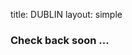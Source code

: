 title: DUBLIN
layout: simple

### Check back soon ...

<!--
In the heart of "Rias Baixas" (Lower Rias), Vigo is the largest city in Galicia. Originally a fishing village, it is now known as the "Gateway to the Atlantic". It is a city with a great cultural and gastronomic offer, with a wide variety of restaurants and bars where you can taste some of the best seafood in the world.

Nowadays a industrial city but also with a lot of life, with a great nightlife and many of leisure activities.

<iframe width="560" height="315" src="https://www.youtube.com/embed/yv0QRtUnfHE?si=9OWWdqfHIasWLmi8" title="YouTube video player" frameborder="0" allow="accelerometer; autoplay; clipboard-write; encrypted-media; gyroscope; picture-in-picture; web-share" allowfullscreen></iframe>

You can check some of them in the following links:

- [Vigo in a day](https://www.turismodevigo.org/en/vigo-day)
- [The Crazy Tourist](https://www.thecrazytourist.com/15-best-things-vigo-spain/)
- [TripAdvisor](https://www.tripadvisor.com/Attractions-g187509-Activities-Vigo_Province_of_Pontevedra_Galicia.html)
- [Lonely Planet](https://www.lonelyplanet.com/spain/galicia/vigo) -->
